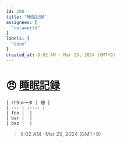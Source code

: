 ```yaml
---
id: 200
title: "睡眠記録"
assignees: [
  "noraworld"
]
labels: [
  "done"
]
created_at: 8:02 AM · Mar 29, 2024 (GMT+9)
---
```


# 😠 [睡眠記録](https://github.com/noraworld/github-actions-sandbox/issues/200)

```
| パラメータ | 値 |
| --- | :---: |
| foo |  |
| bar |  |
| baz |  |
```

> 8:02 AM · Mar 29, 2024 (GMT+9)
